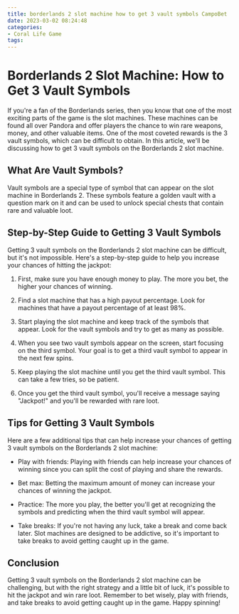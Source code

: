 ```yaml
---
title: borderlands 2 slot machine how to get 3 vault symbols CampoBet
date: 2023-03-02 08:24:48
categories:
- Coral Life Game
tags:
---
```

# Borderlands 2 Slot Machine: How to Get 3 Vault Symbols

If you're a fan of the Borderlands series, then you know that one of the most exciting parts of the game is the slot machines. These machines can be found all over Pandora and offer players the chance to win rare weapons, money, and other valuable items. One of the most coveted rewards is the 3 vault symbols, which can be difficult to obtain. In this article, we'll be discussing how to get 3 vault symbols on the Borderlands 2 slot machine.

## What Are Vault Symbols?

Vault symbols are a special type of symbol that can appear on the slot machine in Borderlands 2. These symbols feature a golden vault with a question mark on it and can be used to unlock special chests that contain rare and valuable loot.

## Step-by-Step Guide to Getting 3 Vault Symbols

Getting 3 vault symbols on the Borderlands 2 slot machine can be difficult, but it's not impossible. Here's a step-by-step guide to help you increase your chances of hitting the jackpot:

1. First, make sure you have enough money to play. The more you bet, the higher your chances of winning.

2. Find a slot machine that has a high payout percentage. Look for machines that have a payout percentage of at least 98%.

3. Start playing the slot machine and keep track of the symbols that appear. Look for the vault symbols and try to get as many as possible.

4. When you see two vault symbols appear on the screen, start focusing on the third symbol. Your goal is to get a third vault symbol to appear in the next few spins.

5. Keep playing the slot machine until you get the third vault symbol. This can take a few tries, so be patient.

6. Once you get the third vault symbol, you'll receive a message saying "Jackpot!" and you'll be rewarded with rare loot.

## Tips for Getting 3 Vault Symbols

Here are a few additional tips that can help increase your chances of getting 3 vault symbols on the Borderlands 2 slot machine:

- Play with friends: Playing with friends can help increase your chances of winning since you can split the cost of playing and share the rewards.

- Bet max: Betting the maximum amount of money can increase your chances of winning the jackpot.

- Practice: The more you play, the better you'll get at recognizing the symbols and predicting when the third vault symbol will appear.

- Take breaks: If you're not having any luck, take a break and come back later. Slot machines are designed to be addictive, so it's important to take breaks to avoid getting caught up in the game.

## Conclusion

Getting 3 vault symbols on the Borderlands 2 slot machine can be challenging, but with the right strategy and a little bit of luck, it's possible to hit the jackpot and win rare loot. Remember to bet wisely, play with friends, and take breaks to avoid getting caught up in the game. Happy spinning!